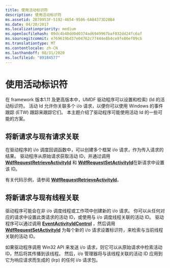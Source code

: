 ```yaml
---
title: 使用活动标识符
description: 使用活动标识符
ms.assetid: 2B70953F-5192-4654-9506-6A84373D20B4
ms.date: 04/20/2017
ms.localizationpriority: medium
ms.openlocfilehash: 09dc4b40dd0d0374ad6949967baf032dd24fc6af
ms.sourcegitcommit: e769619bd37e04762c77444e8b4ce9fe86ef09cb
ms.translationtype: MT
ms.contentlocale: zh-CN
ms.lasthandoff: 08/31/2020
ms.locfileid: "89184577"
---
```

# <a name="using-activity-identifiers"></a>使用活动标识符


在 framework 版本1.11 及更高版本中，UMDF 驱动程序可以设置和检索)  (Id 的活动标识符。 活动 Id 允许你关联多个 i/o 请求，以便你可以使用 Windows 的事件跟踪 (ETW) 跟踪来跟踪它们。 本主题介绍了驱动程序可能使用活动 Id 的一些可能的方案。

## <a name="associating-new-requests-with-an-existing-request"></a>将新请求与现有请求关联


在驱动程序的 i/o 调度回调函数中，可以创建多个框架 i/o 请求，作为传入请求的结果。 驱动程序从原始请求获取活动 ID，并通过调用 [**WdfRequestRetrieveActivityId**](/windows-hardware/drivers/ddi/wdfrequest/nf-wdfrequest-wdfrequestretrieveactivityid) 和 [**WdfRequestSetActivityId**](/windows-hardware/drivers/ddi/wdfrequest/nf-wdfrequest-wdfrequestsetactivityid)在新请求中设置该 ID。

有关代码示例，请参阅 [**WdfRequestRetrieveActivityId**](/windows-hardware/drivers/ddi/wdfrequest/nf-wdfrequest-wdfrequestretrieveactivityid)。

## <a name="associating-new-requests-with-an-existing-thread"></a>将新请求与现有线程关联


驱动程序可能会在非 i/o 调度线程或工作项中创建新的 i/o 请求。 你可以从任何对应的请求中设置此类请求的活动 ID，或使用与 i/o 调度线程关联的活动 ID。 驱动程序可以通过调用 [**EventActivityIdControl**](/windows/desktop/api/evntprov/nf-evntprov-eventactivityidcontrol) ，然后调用 [**WdfRequestSetActivityId**](/windows-hardware/drivers/ddi/wdfrequest/nf-wdfrequest-wdfrequestsetactivityid) 为每个新的 i/o 请求设置标识符，来检索与当前线程关联的活动 ID。

如果驱动程序调用 Win32 API 来发送 i/o 请求，则它可以从原始请求中检索活动 ID，然后将其传播到该线程。 然后，i/o 管理器将与该线程关联的活动 ID 应用到它为响应请求而生成的 (Irp) 的任何 i/o 请求包。

 

